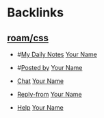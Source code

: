 
# Backlinks
## [roam/css](<roam/css.md>)
- #[My Daily Notes](<My Daily Notes.md>) [Your Name](<Your Name.md>)

- #[Posted by](<Posted by.md>) [Your Name](<Your Name.md>)

- [Chat](<Chat.md>) [Your Name](<Your Name.md>)

- [Reply-from](<Reply-from.md>) [Your Name](<Your Name.md>)

- [Help](<Help.md>) [Your Name](<Your Name.md>)

